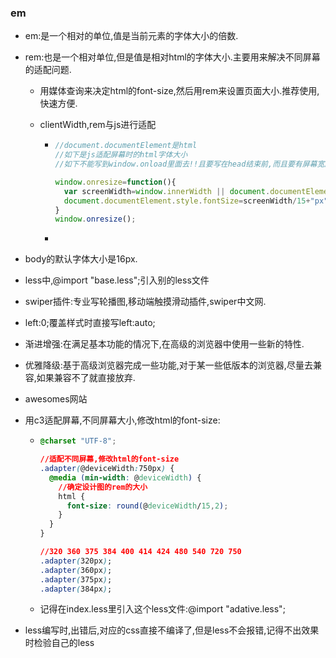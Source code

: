 ### em

+ em:是一个相对的单位,值是当前元素的字体大小的倍数.

+ rem:也是一个相对单位,但是值是相对html的字体大小.主要用来解决不同屏幕的适配问题.

  + 用媒体查询来决定html的font-size,然后用rem来设置页面大小.推荐使用,快速方便.

  + clientWidth,rem与js进行适配

    + ```javascript
      //document.documentElement是html
      //如下是js适配屏幕时的html字体大小
      //如下不能写到window.onload里面去!!且要写在head结束前,而且要有屏幕宽度范围.

      window.onresize=function(){
        var screenWidth=window.innerWidth || document.documentElement.clientWidth;
        document.documentElement.style.fontSize=screenWidth/15+"px";
      }
      window.onresize();
      ```

    + ​

+ body的默认字体大小是16px.

+ less中,@import "base.less";引入别的less文件

+ swiper插件:专业写轮播图,移动端触摸滑动插件,swiper中文网.

+ left:0;覆盖样式时直接写left:auto;

+ 渐进增强:在满足基本功能的情况下,在高级的浏览器中使用一些新的特性.

+ 优雅降级:基于高级浏览器完成一些功能,对于某一些低版本的浏览器,尽量去兼容,如果兼容不了就直接放弃.

+ awesomes网站

+ 用c3适配屏幕,不同屏幕大小,修改html的font-size:

  + ```css
    @charset "UTF-8";

    //适配不同屏幕,修改html的font-size
    .adapter(@deviceWidth:750px) {
      @media (min-width: @deviceWidth) {
        //确定设计图的rem的大小
        html {
          font-size: round(@deviceWidth/15,2);
        }
      }
    }

    //320 360 375 384 400 414 424 480 540 720 750
    .adapter(320px);
    .adapter(360px);
    .adapter(375px);
    .adapter(384px);
    ```

  + 记得在index.less里引入这个less文件:@import "adative.less";

+ less编写时,出错后,对应的css直接不编译了,但是less不会报错,记得不出效果时检验自己的less